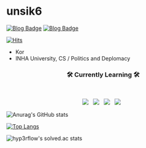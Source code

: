 # unsik6
[![Blog Badge](http://img.shields.io/badge/NaverBlog-03C75A?style=flat-square&logo=Naver&link=https://blog.naver.com/tlsguswns119)](https://blog.naver.com/tlsguswns119) [![Blog Badge](http://img.shields.io/badge/github.io-181717?style=flat-square&logo=GitHub&link=https://unsik6.github.io/about/)](https://unsik6.github.io/about/)


[![Hits](https://hits.seeyoufarm.com/api/count/incr/badge.svg?url=https%3A%2F%2Funsik6.github.io&count_bg=%23000000&title_bg=%23000000&icon=github.svg&icon_color=%23FFFFFF&title=hits&edge_flat=true)](https://hits.seeyoufarm.com)
- Kor
- INHA University, CS / Politics and Deplomacy

<h3 align="center"><b>🛠 Currently Learning 🛠</b></h3> </br> <p align="center"> <img src="https://img.shields.io/badge/c++-00599C?style=flat-square&logo=c%2B%2B&logoColor=white"/></a> &nbsp <img src="https://img.shields.io/badge/Python-3776AB?style=flat-square&logo=Python&logoColor=white"/></a>  &nbsp <img src="https://img.shields.io/badge/Unity-000000?style=flat-square&logo=Unity&logoColor=white"/></a> &nbsp <img src="https://img.shields.io/badge/CUDA-76B900?style=flat-square&logo=NVIDIA&logoColor=white"/></a> &nbsp </p>

![Anurag's GitHub stats](https://github-readme-stats.vercel.app/api?username=unsik6&show_icons=true&theme=tokyonight)

[![Top Langs](https://github-readme-stats.vercel.app/api/top-langs/?username=unsik6&layout=compact)](https://github.com/anuraghazra/github-readme-stats)


![hyp3rflow's solved.ac stats](https://github-readme-solvedac.hyp3rflow.vercel.app/api/?handle=unsik6)

<!---
Unsik6/Unsik6 is a ✨ special ✨ repository because its `README.md` (this file) appears on your GitHub profile.
You can click the Preview link to take a look at your changes.
--->
